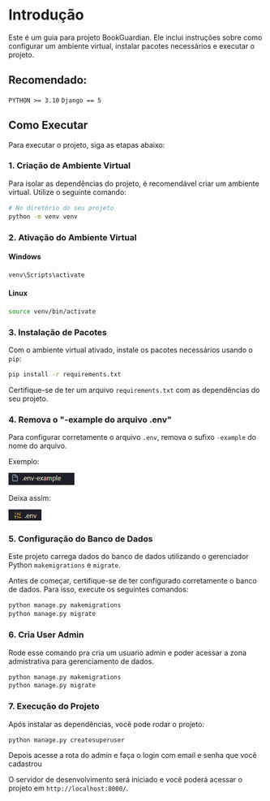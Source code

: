 # Introdução
Este é um guia para  projeto BookGuardian. Ele inclui instruções sobre como configurar um ambiente virtual, instalar pacotes necessários e executar o projeto.


## Recomendado:
`PYTHON >= 3.10`
`Django == 5`

## Como Executar
Para executar o projeto, siga as etapas abaixo:

### 1. Criação de Ambiente Virtual
Para isolar as dependências do projeto, é recomendável criar um ambiente virtual. Utilize o seguinte comando:

```bash
# No diretório do seu projeto
python -m venv venv
```

### 2. Ativação do Ambiente Virtual
#### Windows
```bash
venv\Scripts\activate
```

#### Linux
```bash
source venv/bin/activate
```

### 3. Instalação de Pacotes
Com o ambiente virtual ativado, instale os pacotes necessários usando o `pip`:

```bash
pip install -r requirements.txt
```

Certifique-se de ter um arquivo `requirements.txt` com as dependências do seu projeto.



### 4. Remova o "-example do arquivo .env"

Para configurar corretamente o arquivo `.env`, remova o sufixo `-example` do nome do arquivo.

Exemplo:

![Remova o "-example do arquivo .env"](utils/img/env-example.png)

Deixa assim:

![.env](utils/img/env.png)


### 5.  Configuração do Banco de Dados

Este projeto carrega dados do banco de dados utilizando o gerenciador Python `makemigrations` e `migrate`.

Antes de começar, certifique-se de ter configurado corretamente o banco de dados. Para isso, execute os seguintes comandos:

```bash
python manage.py makemigrations
python manage.py migrate
```

### 6. Cria User Admin

Rode esse comando pra cria um usuario admin e poder acessar a zona admistrativa para gerenciamento de dados.

```bash
python manage.py makemigrations
python manage.py migrate
```


### 7. Execução do Projeto
Após instalar as dependências, você pode rodar o projeto:

```bash
python manage.py createsuperuser
```

Depois acesse a rota do admin e faça o login com email e senha que você cadastrou

O servidor de desenvolvimento será iniciado e você poderá acessar o projeto em `http://localhost:8000/`.
